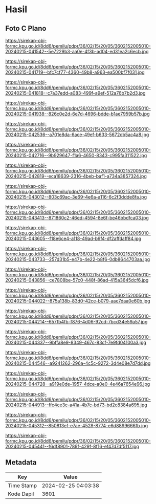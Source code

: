# Hasil

## Foto C Plano

https://sirekap-obj-formc.kpu.go.id/8dd6/pemilu/pdpr/36/02/15/20/05/3602152005010-20240215-041542--5e7229b3-aa0e-4f3b-ad04-ed31ea2c6ecb.jpg

https://sirekap-obj-formc.kpu.go.id/8dd6/pemilu/pdpr/36/02/15/20/05/3602152005010-20240215-041719--bfc7cf77-4360-49b8-a963-ea500bf7f031.jpg

https://sirekap-obj-formc.kpu.go.id/8dd6/pemilu/pdpr/36/02/15/20/05/3602152005010-20240215-041818--c7a37edd-a083-499f-a9ef-512a76b7b2d3.jpg

https://sirekap-obj-formc.kpu.go.id/8dd6/pemilu/pdpr/36/02/15/20/05/3602152005010-20240215-041938--826c0e2d-6e7d-4696-bdde-b1ae7959b57b.jpg

https://sirekap-obj-formc.kpu.go.id/8dd6/pemilu/pdpr/36/02/15/20/05/3602152005010-20240215-042536--a701e8da-6ace-49ef-b633-5672db5ac4a8.jpg

https://sirekap-obj-formc.kpu.go.id/8dd6/pemilu/pdpr/36/02/15/20/05/3602152005010-20240215-042716--9b929647-f1a6-4650-8343-c995fa311522.jpg

https://sirekap-obj-formc.kpu.go.id/8dd6/pemilu/pdpr/36/02/15/20/05/3602152005010-20240215-042819--eca18639-2316-4beb-baf1-a734a3857324.jpg

https://sirekap-obj-formc.kpu.go.id/8dd6/pemilu/pdpr/36/02/15/20/05/3602152005010-20240215-043012--803c69ac-3e69-4e6a-a116-6c2f3ddde8fa.jpg

https://sirekap-obj-formc.kpu.go.id/8dd6/pemilu/pdpr/36/02/15/20/05/3602152005010-20240215-043413--871860c2-46ed-4594-8e6f-be46bbdfca03.jpg

https://sirekap-obj-formc.kpu.go.id/8dd6/pemilu/pdpr/36/02/15/20/05/3602152005010-20240215-043605--f18e6ce4-a118-49ad-b9f4-df2affdaff84.jpg

https://sirekap-obj-formc.kpu.go.id/8dd6/pemilu/pdpr/36/02/15/20/05/3602152005010-20240215-043733--257d31b5-e47b-4e22-b8f6-0db8644703aa.jpg

https://sirekap-obj-formc.kpu.go.id/8dd6/pemilu/pdpr/36/02/15/20/05/3602152005010-20240215-043856--ce7808be-57c0-448f-86ad-415a3645dcf6.jpg

https://sirekap-obj-formc.kpu.go.id/8dd6/pemilu/pdpr/36/02/15/20/05/3602152005010-20240215-044022--875a138b-83d0-42ce-b079-aae7daa0e60b.jpg

https://sirekap-obj-formc.kpu.go.id/8dd6/pemilu/pdpr/36/02/15/20/05/3602152005010-20240215-044214--657fb4fb-f876-4d06-92cd-7bcd34e59a57.jpg

https://sirekap-obj-formc.kpu.go.id/8dd6/pemilu/pdpr/36/02/15/20/05/3602152005010-20240215-044337--9bffa8e9-8349-467c-83cf-7e9fd04100a3.jpg

https://sirekap-obj-formc.kpu.go.id/8dd6/pemilu/pdpr/36/02/15/20/05/3602152005010-20240215-044546--a9241262-296a-4c5c-9272-3d4e08e7d7dd.jpg

https://sirekap-obj-formc.kpu.go.id/8dd6/pemilu/pdpr/36/02/15/20/05/3602152005010-20240215-044728--a919e0de-1957-4dce-a0e0-4e46a7654e96.jpg

https://sirekap-obj-formc.kpu.go.id/8dd6/pemilu/pdpr/36/02/15/20/05/3602152005010-20240215-044913--ffc4ce3c-a41a-4b7c-bd73-bd2c8384a695.jpg

https://sirekap-obj-formc.kpu.go.id/8dd6/pemilu/pdpr/36/02/15/20/05/3602152005010-20240215-045312--850813ef-e7ae-4528-8774-e6d8899666fb.jpg

https://sirekap-obj-formc.kpu.go.id/8dd6/pemilu/pdpr/36/02/15/20/05/3602152005010-20240215-045441--f6df8901-789f-429f-8f16-ef47d7df5117.jpg


## Metadata

| Key        | Value               |
| ---------- | ------------------- |
| Time Stamp | 2024-02-25 04:03:38 |
| Kode Dapil | 3601                |



